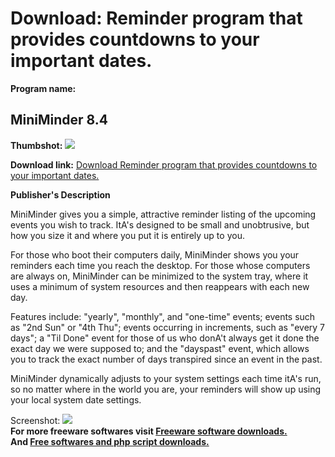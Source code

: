# Download: Reminder program that provides countdowns to your important dates.

**Program name:**

## MiniMinder 8.4

  
**Thumbshot:** ![](http://www.freewarefiles.com/screenshot/minimind_md.gif)   
  
**Download link:** [Download Reminder program that provides countdowns to your important dates.](http://freesoftwares.boysofts.com/MiniMinder_program_5740.html)  
  


**Publisher's Description**  
  


MiniMinder gives you a simple, attractive reminder listing of the upcoming events you wish to track. ItA's designed to be small and unobtrusive, but how you size it and where you put it is entirely up to you.

For those who boot their computers daily, MiniMinder shows you your reminders each time you reach the desktop. For those whose computers are always on, MiniMinder can be minimized to the system tray, where it uses a minimum of system resources and then reappears with each new day.

Features include: "yearly", "monthly", and "one-time" events; events such as "2nd Sun" or "4th Thu"; events occurring in increments, such as "every 7 days"; a "Til Done" event for those of us who donA't always get it done the exact day we were supposed to; and the "dayspast" event, which allows you to track the exact number of days transpired since an event in the past.

MiniMinder dynamically adjusts to your system settings each time itA's run, so no matter where in the world you are, your reminders will show up using your local system date settings.

  
  
Screenshot: ![](http://www.freewarefiles.com/screenshot/minimind.gif)   
**For more freeware softwares visit [Freeware software downloads.](http://freesoftwares.boysofts.com/)**   
**And [Free softwares and php script downloads.](http://www.boysofts.com/)**
